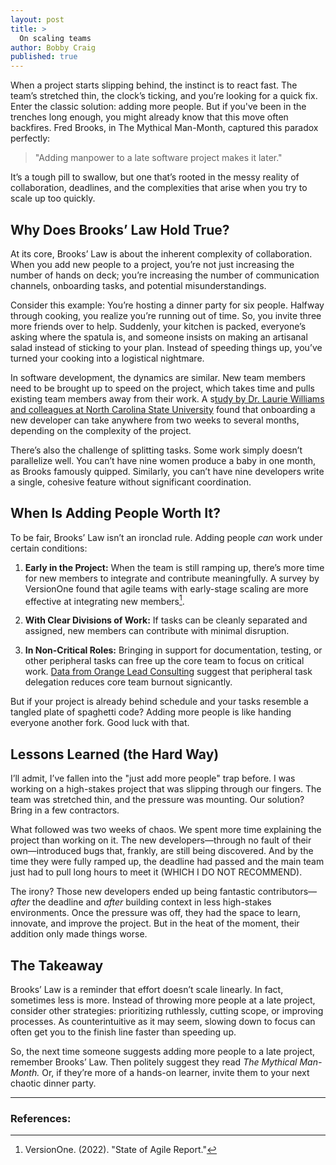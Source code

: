 ```yaml
---
layout: post
title: >
  On scaling teams
author: Bobby Craig
published: true
---
```


When a project starts slipping behind, the instinct is to react fast. The team’s stretched thin, the clock’s ticking, and you’re looking for a quick fix. Enter the classic solution: adding more people. But if you've been in the trenches long enough, you might already know that this move often backfires. Fred Brooks, in The Mythical Man-Month, captured this paradox perfectly:

>"Adding manpower to a late software project makes it later."

It’s a tough pill to swallow, but one that’s rooted in the messy reality of collaboration, deadlines, and the complexities that arise when you try to scale up too quickly.

## Why Does Brooks’ Law Hold True?

At its core, Brooks’ Law is about the inherent complexity of collaboration. When you add new people to a project, you’re not just increasing the number of hands on deck; you’re increasing the number of communication channels, onboarding tasks, and potential misunderstandings. 

Consider this example: You’re hosting a dinner party for six people. Halfway through cooking, you realize you’re running out of time. So, you invite three more friends over to help. Suddenly, your kitchen is packed, everyone’s asking where the spatula is, and someone insists on making an artisanal salad instead of sticking to your plan. Instead of speeding things up, you’ve turned your cooking into a logistical nightmare.

In software development, the dynamics are similar. New team members need to be brought up to speed on the project, which takes time and pulls existing team members away from their work. A s[tudy by Dr. Laurie Williams and colleagues at North Carolina State University](https://archive.org/details/pairprogrammingi0000will) found that onboarding a new developer can take anywhere from two weeks to several months, depending on the complexity of the project.

There’s also the challenge of splitting tasks. Some work simply doesn’t parallelize well. You can’t have nine women produce a baby in one month, as Brooks famously quipped. Similarly, you can’t have nine developers write a single, cohesive feature without significant coordination.

## When Is Adding People Worth It?

To be fair, Brooks’ Law isn’t an ironclad rule. Adding people *can* work under certain conditions:

1. **Early in the Project:** When the team is still ramping up, there’s more time for new members to integrate and contribute meaningfully. A survey by VersionOne found that agile teams with early-stage scaling are more effective at integrating new members[^1].
   
2. **With Clear Divisions of Work:** If tasks can be cleanly separated and assigned, new members can contribute with minimal disruption.
   
3. **In Non-Critical Roles:** Bringing in support for documentation, testing, or other peripheral tasks can free up the core team to focus on critical work. [Data from Orange Lead Consulting](https://orangeleafconsulting.com/delegation-dilemma/) suggest that peripheral task delegation reduces core team burnout signicantly.

But if your project is already behind schedule and your tasks resemble a tangled plate of spaghetti code? Adding more people is like handing everyone another fork. Good luck with that.

## Lessons Learned (the Hard Way)

I’ll admit, I’ve fallen into the "just add more people" trap before. I was working on a high-stakes project that was slipping through our fingers. The team was stretched thin, and the pressure was mounting. Our solution? Bring in a few contractors.

What followed was two weeks of chaos. We spent more time explaining the project than working on it. The new developers—through no fault of their own—introduced bugs that, frankly, are still being discovered. And by the time they were fully ramped up, the deadline had passed and the main team just had to pull long hours to meet it (WHICH I DO NOT RECOMMEND).

The irony? Those new developers ended up being fantastic contributors—*after* the deadline and *after* building context in less high-stakes environments. Once the pressure was off, they had the space to learn, innovate, and improve the project. But in the heat of the moment, their addition only made things worse.

## The Takeaway

Brooks’ Law is a reminder that effort doesn’t scale linearly. In fact, sometimes less is more. Instead of throwing more people at a late project, consider other strategies: prioritizing ruthlessly, cutting scope, or improving processes. As counterintuitive as it may seem, slowing down to focus can often get you to the finish line faster than speeding up.

So, the next time someone suggests adding more people to a late project, remember Brooks’ Law. Then politely suggest they read *The Mythical Man-Month.* Or, if they’re more of a hands-on learner, invite them to your next chaotic dinner party.

---

### References:

[^1]: VersionOne. (2022). "State of Agile Report."